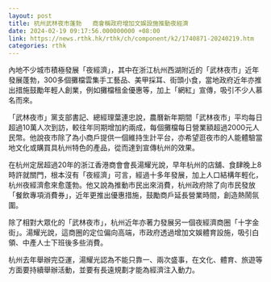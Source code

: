 ```yaml
---
layout: post
title: 杭州武林夜市蓬勃   商會稱政府增加文娛設施推動夜經濟
date: 2024-02-19 09:17:56.000000000 +08:00
link: https://news.rthk.hk/rthk/ch/component/k2/1740871-20240219.htm
categories: rthk
---
```


內地不少城市積極發展「夜經濟」，其中在浙江杭州西湖附近的「武林夜市」近年發展蓬勃，300多個攤檔雲集手工藝品、美甲採耳、街頭小食，當地政府近年亦推出措施鼓勵年輕人創業，例如攤檔租金優惠等，加上「網紅」宣傳，吸引不少人慕名而來。

「武林夜市」黨支部書記、總經理葉連忠說，農曆新年期間「武林夜市」平均每日超過10萬人次到訪，較往年同期增加約兩成，每個攤檔每日營業額超過2000元人民幣。他說夜市除了為小商戶提供一個維持生計平台，亦希望逛夜市的人能體驗當地文化或購買具杭州特色的產品，從而達到宣傳杭州的效果。

在杭州定居超過20年的浙江香港商會會長湯耀光說，早年杭州的店舖、食肆晚上8時許就關門，根本沒有「夜經濟」可言，經過十多年發展，加上人口結構年輕化，杭州夜經濟愈來愈蓬勃。他又說為推動市民出來消費，杭州政府除了向市民發放「餐飲專項消費券」，近年更推出優惠措施，鼓勵商戶延長營業時間，創造熱鬧氛圍。

除了相對大眾化的「武林夜市」，杭州近年亦著力發展另一個夜經濟商圈「十字金街」。湯耀光說，這商圈的定位偏向高端，市政府透過增加文娛體育設施，吸引白領、中產人士下班後多些消費。

杭州去年舉辦完亞運，湯耀光認為不能只靠一、兩次盛事，在文化、體育、旅遊等方面要持續舉辦活動，並要有長遠規劃才能為經濟注入動力。
